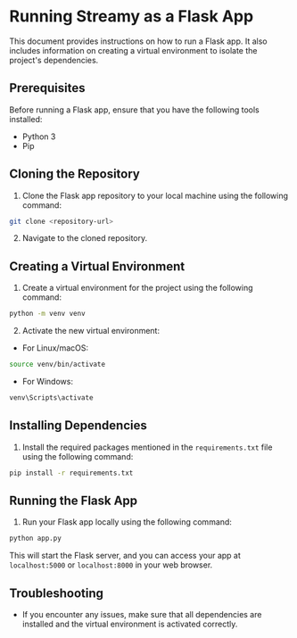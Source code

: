 # Running Streamy as a Flask App

This document provides instructions on how to run a Flask app. It also includes information on creating a virtual environment to isolate the project's dependencies.

## Prerequisites

Before running a Flask app, ensure that you have the following tools installed:

- Python 3
- Pip

## Cloning the Repository

1. Clone the Flask app repository to your local machine using the following command:

```bash
git clone <repository-url>
```

2. Navigate to the cloned repository.

## Creating a Virtual Environment

1. Create a virtual environment for the project using the following command:

```bash
python -m venv venv
```

2. Activate the new virtual environment:

- For Linux/macOS:

```bash
source venv/bin/activate
```

- For Windows:

```bash
venv\Scripts\activate
```

## Installing Dependencies

1. Install the required packages mentioned in the `requirements.txt` file using the following command:

```bash
pip install -r requirements.txt
```

## Running the Flask App

1. Run your Flask app locally using the following command:

```bash
python app.py
```

This will start the Flask server, and you can access your app at `localhost:5000` or `localhost:8000` in your web browser.

## Troubleshooting

- If you encounter any issues, make sure that all dependencies are installed and the virtual environment is activated correctly.

